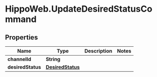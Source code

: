 # HippoWeb.UpdateDesiredStatusCommand

## Properties

Name | Type | Description | Notes
------------ | ------------- | ------------- | -------------
**channelId** | **String** |  | 
**desiredStatus** | [**DesiredStatus**](DesiredStatus.md) |  | 


